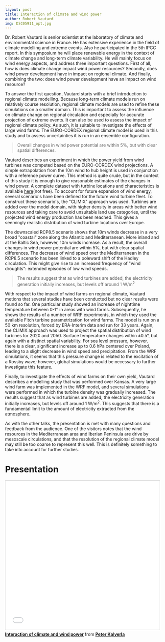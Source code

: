 ```yaml
---
layout: post
title: Interaction of climate and wind power
author: Robert Vautard
img: DSC05911_opt.jpg
---
```


Dr. Robert Vautard is senior scientist at the laboratory of climate and environmental science in France. He has extensive experience in the field of climate modelling and extreme events. Also he participated in the 5th IPCC report. In this symposium he will place renewable energy in the context of climate change and long-term climate variability. He will mainly focus on wind energy aspects, and address three important questions. First of all, how is does climate change impact wind power resources? Secondly, does wind power development have in impact on regional climate. And finally, combining the two: does wind power development have an impact on wind resource?

To answer the first question, Vautard starts with a brief introduction to regional climate modelling. Because long-term climate models run on relatively course resolution, regional climate models are used to refine these simulations on a smaller domain. This is important to assess the influence on climate change on regional circulation and especially for accurate projection of extreme events. It can also be used to assess the impact of regional climate policy. As such, it is suitable to investigate the effects of large wind farms. The EURO-CORDEX regional climate model is used in this study and to assess uncertainties it is run in an ensemble configuration.

> Overall changes in wind power potential are within 5%, but with clear spatial differences.

Vautard describes an experiment in which the power yield from wind turbines was computed based on the EURO-CORDEX wind projections. A simple extrapolation from the 10m wind to hub height is used in conjunction with a reference power curve. This method is quite crude, but in the context of this study it is enough to give reasonable estimates of the changes in wind power. A complete dataset with turbine locations and characteristics is available [here](https://www.thewindpower.net)(not free). To account for future expansion of wind energy, several scenario's have been defined for the future wind turbine fleet. To construct these scenario's, the "CLIMIX" approach was used. Turbines are added over the model domain, with higher density in areas with better wind resources and taking care to avoid unsuitable land use categories, until the projected wind energy production has been reached. This gives a seemingly realistic distribution of wind turbine locations over Europe.

The downscaled RCP8.5 scenario shows that 10m winds decrease in a very broad "coastal" zone along the Atlantic and Mediterranean. More inland and at the Baltic Sea, however, 10m winds increase. As a result, the overall changes in wind power potential are within 5%, but with clear spatial differences. The decrease of wind speed over the Mediterranean in the RCP8.5 scenario has been linked to a poleward shift of the Hadley circulation. This might give rise to an increased frequency of "wind droughts": extended episodes of low wind speeds.

> The results suggest that as wind turbines are added, the electricity generation initially increases, but levels off around 1 W/m<sup>2</sup>

<!--more-->

With respect to the impact of wind farms on regional climate, Vautard metions that several studies have been conducted but no clear results were found so far. One particular study showed an increase of nighttime temperature between 0-1&deg; in areas with wind farms. Subsequently, he shows the results of a number of WRF experiments, in which they used the available Fitch turbine parametrization for wind farms. The model is run on a 50 km resolution, forced by ERA-Interim data and run for 33 years. Again, the CLIMIX approach was used to project the spatial distribution of wind turbines for 2020 and 2050. Surface temperature changes within &plusmn;0.5&deg;, but again with a distinct spatial variability. For sea level pressure, however, there is a clear, significant increase up to 0.6 hPa centered over Poland, leading to a slight decrease in wind speed and precipitation. From the WRF simulations, it seems that this pressure change is related to the excitation of a Rossby wave; however, global simulations would be necessary to further investigate this feature.

Finally, to investigate the effects of wind farms on their own yield, Vautard describes a modelling study that was performed over Kansas. A very large wind farm was implemented in the WRF model, and several simulations were performed in which the turbine density was gradually increased. The results suggest that as wind turbines are added, the electricity generation initially increases, but levels off around 1 W/m<sup>2</sup>. This suggests that there is a fundamental limit to the amount of electricity extracted from the atmosphere.

As with the other talks, the presentation is met with many questions and feedback from the audience. One of the visitors notes that the wind resources in the Mediterranean area and Iberian Peninsula are drive by mesoscale circulations, and that the resolution of the regional climate model may still be too coarse to represent this well. This is definitely something to take into account for further studies. 


# Presentation
<iframe src="//www.slideshare.net/slideshow/embed_code/key/kyEMYMYO0NPZxN" width="595" height="485" frameborder="0" marginwidth="0" marginheight="0" scrolling="no" style="border:1px solid #CCC; border-width:1px; margin-bottom:5px; max-width: 100%;" allowfullscreen> </iframe> <div style="margin-bottom:5px"> <strong> <a href="//www.slideshare.net/PeterKalverla/interaction-of-climate-and-wind-power" title="Interaction of climate and wind power" target="_blank">Interaction of climate and wind power</a> </strong> from <strong><a target="_blank" href="https://www.slideshare.net/PeterKalverla">Peter Kalverla</a></strong> </div>
